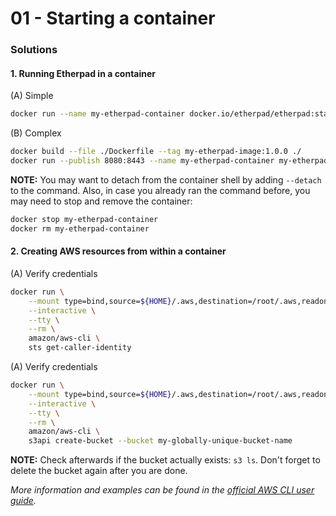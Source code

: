 01 - Starting a container
=========================


### Solutions

#### 1. Running Etherpad in a container

(A) Simple

```bash
docker run --name my-etherpad-container docker.io/etherpad/etherpad:stable
```

(B) Complex

```bash
docker build --file ./Dockerfile --tag my-etherpad-image:1.0.0 ./
docker run --publish 8080:8443 --name my-etherpad-container my-etherpad-image:1.0.0
```

__NOTE:__ You may want to detach from the container shell by adding `--detach` to the command. Also,
in case you already ran the command before, you may need to stop and remove the container:

```bash
docker stop my-etherpad-container
docker rm my-etherpad-container
```


#### 2. Creating AWS resources from within a container

(A) Verify credentials

```bash
docker run \
    --mount type=bind,source=${HOME}/.aws,destination=/root/.aws,readonly \
    --interactive \
    --tty \
    --rm \
    amazon/aws-cli \
    sts get-caller-identity
```

(A) Verify credentials

```bash
docker run \
    --mount type=bind,source=${HOME}/.aws,destination=/root/.aws,readonly \
    --interactive \
    --tty \
    --rm \
    amazon/aws-cli \
    s3api create-bucket --bucket my-globally-unique-bucket-name
```

__NOTE:__ Check afterwards if the bucket actually exists: `s3 ls`. Don't forget to delete the bucket
again after you are done.

*More information and examples can be found in the
[official AWS CLI user guide](https://docs.aws.amazon.com/cli/latest/userguide/install-cliv2-docker.html).*
